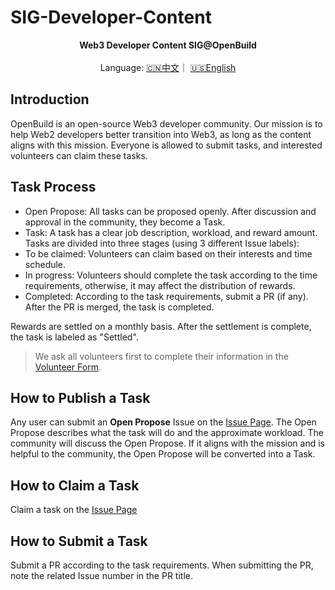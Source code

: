 # SIG-Developer-Content

<div align="center"><strong>Web3 Developer Content SIG@OpenBuild</strong></div>
<br/>
<div align="center">Language:  <a href="https://github.com/openbuildxyz/SIG-Developer-Content/blob/main/README_zh.md">🇨🇳中文</a>｜ <a href="https://github.com/openbuildxyz/SIG-Developer-Content">🇺🇸English</a> </div>

## Introduction
OpenBuild is an open-source Web3 developer community. Our mission is to help Web2 developers better transition into Web3, as long as the content aligns with this mission. 
Everyone is allowed to submit tasks, and interested volunteers can claim these tasks.

## Task Process
* Open Propose: All tasks can be proposed openly. After discussion and approval in the community, they become a Task.
* Task: A task has a clear job description, workload, and reward amount. Tasks are divided into three stages (using 3 different Issue labels):
* To be claimed: Volunteers can claim based on their interests and time schedule.
* In progress: Volunteers should complete the task according to the time requirements, otherwise, it may affect the distribution of rewards.
* Completed: According to the task requirements, submit a PR (if any). After the PR is merged, the task is completed.

Rewards are settled on a monthly basis. After the settlement is complete, the task is labeled as "Settled".
> We ask all volunteers first to complete their information in the [Volunteer Form](https://www.notion.so/openbuild/9dd3778c1c9a44c686d36ef1b067ff19?v=790d75de4aa041a59d3fc6814bd2d041&pvs=4).

## How to Publish a Task
Any user can submit an **Open Propose** Issue on the [Issue Page](https://github.com/openbuildxyz/web3-content/issues). 
The Open Propose describes what the task will do and the approximate workload. 
The community will discuss the Open Propose. If it aligns with the mission and is helpful to the community, the Open Propose will be converted into a Task.

## How to Claim a Task
Claim a task on the [Issue Page](https://github.com/openbuildxyz/web3-content/issues)

## How to Submit a Task
Submit a PR according to the task requirements. When submitting the PR, note the related Issue number in the PR title.







